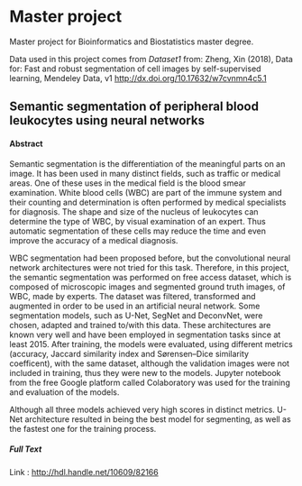 # Master project
Master project for Bioinformatics and Biostatistics master degree.

Data used in this project comes from _Dataset1_ from: Zheng, Xin (2018), Data for: Fast and robust segmentation of cell images by self-supervised learning, Mendeley Data, v1 http://dx.doi.org/10.17632/w7cvnmn4c5.1

## Semantic segmentation of peripheral blood leukocytes using neural networks 
#### Abstract
Semantic segmentation is the differentiation of the meaningful parts on an image. It has been used in many distinct fields, such as traffic or medical areas. One of these uses in the medical field is the blood smear examination. White blood cells (WBC) are part of the immune system and their counting and determination is often performed by medical specialists for diagnosis. The shape and size of the nucleus of leukocytes can determine the type of WBC, by visual examination of an expert. Thus automatic segmentation of these cells may reduce the time and even improve the accuracy of a medical diagnosis.  

WBC segmentation had been proposed before, but the convolutional neural network architectures were not tried for this task. Therefore, in this project, the semantic segmentation was performed on free access dataset, which is composed of microscopic images and segmented ground truth images, of WBC, made by experts. The dataset was filtered, transformed and augmented in order to be used in an artificial neural network. Some segmentation models, such as U-Net, SegNet and DeconvNet, were chosen, adapted and trained to/with this data. These architectures are known very well and have been employed in segmentation tasks since at least 2015. After training, the models were evaluated, using different metrics (accuracy, Jaccard similarity index and Sørensen–Dice similarity coefficent), with the same dataset, although the validation images were not included in training, thus they were new to the models. Jupyter notebook from the free Google platform called Colaboratory was used for the training and evaluation of the models.

Although all three models achieved very high scores in distinct metrics. U-Net architecture resulted in being the best model for segmenting, as well as the fastest one for the training process.

##### Full Text

Link : http://hdl.handle.net/10609/82166
